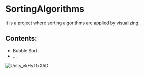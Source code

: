 # SortingAlgorithms
It is a project where sorting algorithms are applied by visualizing.

## Contents:
- Bubble Sort
- ...

![Unity_vkHsTfxX5D](https://github.com/oguzhandelibas/SortingAlgorithms/assets/64430254/b478ee5b-cb82-47a8-b684-a554e98212ff)
